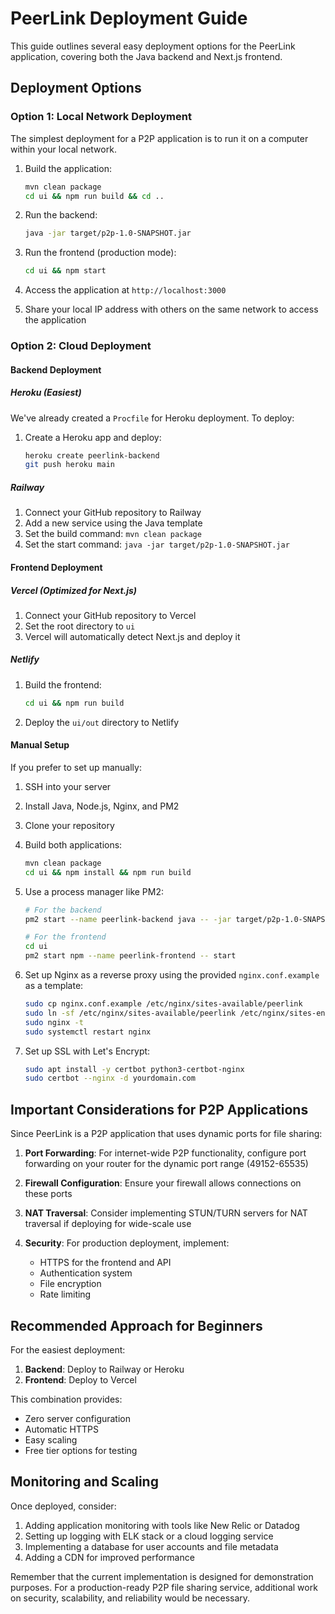 # PeerLink Deployment Guide

This guide outlines several easy deployment options for the PeerLink application, covering both the Java backend and Next.js frontend.

## Deployment Options

### Option 1: Local Network Deployment

The simplest deployment for a P2P application is to run it on a computer within your local network.

1. Build the application:
   ```bash
   mvn clean package
   cd ui && npm run build && cd ..
   ```

2. Run the backend:
   ```bash
   java -jar target/p2p-1.0-SNAPSHOT.jar
   ```

3. Run the frontend (production mode):
   ```bash
   cd ui && npm start
   ```

4. Access the application at `http://localhost:3000`
5. Share your local IP address with others on the same network to access the application


### Option 2: Cloud Deployment

#### Backend Deployment

##### Heroku (Easiest)

We've already created a `Procfile` for Heroku deployment. To deploy:

1. Create a Heroku app and deploy:
   ```bash
   heroku create peerlink-backend
   git push heroku main
   ```

##### Railway

1. Connect your GitHub repository to Railway
2. Add a new service using the Java template
3. Set the build command: `mvn clean package`
4. Set the start command: `java -jar target/p2p-1.0-SNAPSHOT.jar`

#### Frontend Deployment

##### Vercel (Optimized for Next.js)

1. Connect your GitHub repository to Vercel
2. Set the root directory to `ui`
3. Vercel will automatically detect Next.js and deploy it

##### Netlify

1. Build the frontend:
   ```bash
   cd ui && npm run build
   ```

2. Deploy the `ui/out` directory to Netlify

#### Manual Setup

If you prefer to set up manually:

1. SSH into your server
2. Install Java, Node.js, Nginx, and PM2
3. Clone your repository
4. Build both applications:
   ```bash
   mvn clean package
   cd ui && npm install && npm run build
   ```

5. Use a process manager like PM2:
   ```bash
   # For the backend
   pm2 start --name peerlink-backend java -- -jar target/p2p-1.0-SNAPSHOT.jar
   
   # For the frontend
   cd ui
   pm2 start npm --name peerlink-frontend -- start
   ```

6. Set up Nginx as a reverse proxy using the provided `nginx.conf.example` as a template:
   ```bash
   sudo cp nginx.conf.example /etc/nginx/sites-available/peerlink
   sudo ln -sf /etc/nginx/sites-available/peerlink /etc/nginx/sites-enabled/
   sudo nginx -t
   sudo systemctl restart nginx
   ```

7. Set up SSL with Let's Encrypt:
   ```bash
   sudo apt install -y certbot python3-certbot-nginx
   sudo certbot --nginx -d yourdomain.com
   ```

## Important Considerations for P2P Applications

Since PeerLink is a P2P application that uses dynamic ports for file sharing:

1. **Port Forwarding**: For internet-wide P2P functionality, configure port forwarding on your router for the dynamic port range (49152-65535)

2. **Firewall Configuration**: Ensure your firewall allows connections on these ports

3. **NAT Traversal**: Consider implementing STUN/TURN servers for NAT traversal if deploying for wide-scale use

4. **Security**: For production deployment, implement:
   - HTTPS for the frontend and API
   - Authentication system
   - File encryption
   - Rate limiting

## Recommended Approach for Beginners

For the easiest deployment:

1. **Backend**: Deploy to Railway or Heroku
2. **Frontend**: Deploy to Vercel

This combination provides:
- Zero server configuration
- Automatic HTTPS
- Easy scaling
- Free tier options for testing

## Monitoring and Scaling

Once deployed, consider:

1. Adding application monitoring with tools like New Relic or Datadog
2. Setting up logging with ELK stack or a cloud logging service
3. Implementing a database for user accounts and file metadata
4. Adding a CDN for improved performance

Remember that the current implementation is designed for demonstration purposes. For a production-ready P2P file sharing service, additional work on security, scalability, and reliability would be necessary.
